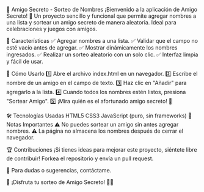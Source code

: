 🎁 Amigo Secreto - Sorteo de Nombres
¡Bienvenido a la aplicación de Amigo Secreto! 🎉 Un proyecto sencillo y funcional que permite agregar nombres a una lista y sortear un amigo secreto de manera aleatoria. Ideal para celebraciones y juegos con amigos.

🚀 Características
✅ Agregar nombres a una lista.
✅ Validar que el campo no esté vacío antes de agregar.
✅ Mostrar dinámicamente los nombres ingresados.
✅ Realizar un sorteo aleatorio con un solo clic.
✅ Interfaz limpia y fácil de usar.

🔧 Cómo Usarlo
1️⃣ Abre el archivo index.html en un navegador.
2️⃣ Escribe el nombre de un amigo en el campo de texto.
3️⃣ Haz clic en "Añadir" para agregarlo a la lista.
4️⃣ Cuando todos los nombres estén listos, presiona "Sortear Amigo".
5️⃣ ¡Mira quién es el afortunado amigo secreto! 🎊

🛠️ Tecnologías Usadas
HTML5
CSS3
JavaScript (puro, sin frameworks)
📌 Notas Importantes
⚠️ No puedes sortear un amigo sin antes agregar nombres.
⚠️ La página no almacena los nombres después de cerrar el navegador.

🏆 Contribuciones
¡Si tienes ideas para mejorar este proyecto, siéntete libre de contribuir! Forkea el repositorio y envía un pull request.

📧 Para dudas o sugerencias, contáctame.

🔗 ¡Disfruta tu sorteo de Amigo Secreto! 🎁🎉
